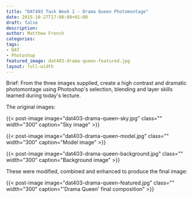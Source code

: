 ```yaml
---
title: "DAT403 Task Week 1 - Drama Queen Photomontage"
date: 2015-10-27T17:00:00+01:00
draft: false
description: 
author: Matthew French
categories:
tags:
- DAT
- Photoshop
featured_image: dat403-drama-queen-featured.jpg
layout: full-width
---
```


Brief: From the three images supplied, create a high contrast and dramatic photomontage using Photoshop's selection, blending and layer skills learned during today's lecture.

<!--more-->

The original images:

{{< post-image image="dat403-drama-queen-sky.jpg" class="" width="300" caption="Sky image" >}}

{{< post-image image="dat403-drama-queen-model.jpg" class="" width="300" caption="Model image" >}}

{{< post-image image="dat403-drama-queen-background.jpg" class="" width="300" caption="Background image" >}}

These were modified, combined and enhanced to produce the final image:

{{< post-image image="dat403-drama-queen-featured.jpg" class="" width="300" caption="'Drama Queen' final composition" >}}
